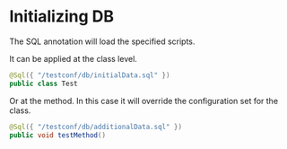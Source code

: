 # Initializing DB

The SQL annotation will load the specified scripts.

It can be applied at the class level.

```java
@Sql({ "/testconf/db/initialData.sql" })
public class Test
```

Or at the method. In this case it will override the configuration set for the class.

```java
@Sql({ "/testconf/db/additionalData.sql" })
public void testMethod()
```

